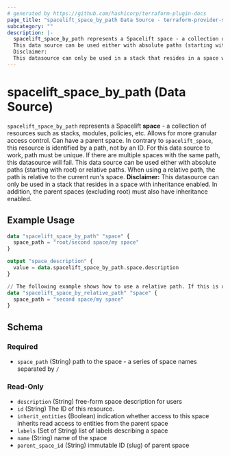 ```yaml
---
# generated by https://github.com/hashicorp/terraform-plugin-docs
page_title: "spacelift_space_by_path Data Source - terraform-provider-spacelift"
subcategory: ""
description: |-
  spacelift_space_by_path represents a Spacelift space - a collection of resources such as stacks, modules, policies, etc. Allows for more granular access control. Can have a parent space. In contrary to spacelift_space, this resource is identified by a path, not by an ID. For this data source to work, path must be unique. If there are multiple spaces with the same path, this datasource will fail.
  This data source can be used either with absolute paths (starting with root) or relative paths. When using a relative path, the path is relative to the current run's space.
  Disclaimer:
  This datasource can only be used in a stack that resides in a space with inheritance enabled. In addition, the parent spaces (excluding root) must also have inheritance enabled.
---
```


# spacelift_space_by_path (Data Source)

`spacelift_space_by_path` represents a Spacelift **space** - a collection of resources such as stacks, modules, policies, etc. Allows for more granular access control. Can have a parent space. In contrary to `spacelift_space`, this resource is identified by a path, not by an ID. For this data source to work, path must be unique. If there are multiple spaces with the same path, this datasource will fail. 
This data source can be used either with absolute paths (starting with root) or relative paths. When using a relative path, the path is relative to the current run's space. 
**Disclaimer:** 
This datasource can only be used in a stack that resides in a space with inheritance enabled. In addition, the parent spaces (excluding root) must also have inheritance enabled.

## Example Usage

```terraform
data "spacelift_space_by_path" "space" {
  space_path = "root/second space/my space"
}

output "space_description" {
  value = data.spacelift_space_by_path.space.description
}

// The following example shows how to use a relative path. If this is used in a stack in the root space, this is identical to using a path of `root/second space/my space`.
data "spacelift_space_by_relative_path" "space" {
  space_path = "second space/my space"
}
```

<!-- schema generated by tfplugindocs -->
## Schema

### Required

- `space_path` (String) path to the space - a series of space names separated by `/`

### Read-Only

- `description` (String) free-form space description for users
- `id` (String) The ID of this resource.
- `inherit_entities` (Boolean) indication whether access to this space inherits read access to entities from the parent space
- `labels` (Set of String) list of labels describing a space
- `name` (String) name of the space
- `parent_space_id` (String) immutable ID (slug) of parent space
